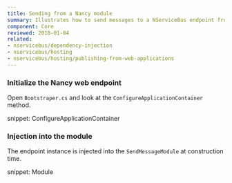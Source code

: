 ```yaml
---
title: Sending from a Nancy module
summary: Illustrates how to send messages to a NServiceBus endpoint from a Nancy web application.
component: Core
reviewed: 2018-01-04
related:
- nservicebus/dependency-injection
- nservicebus/hosting
- nservicebus/hosting/publishing-from-web-applications
---
```



### Initialize the Nancy web endpoint

Open `Bootstraper.cs` and look at the `ConfigureApplicationContainer` method.

snippet: ConfigureApplicationContainer


### Injection into the module

The endpoint instance is injected into the `SendMessageModule` at construction time.

snippet: Module